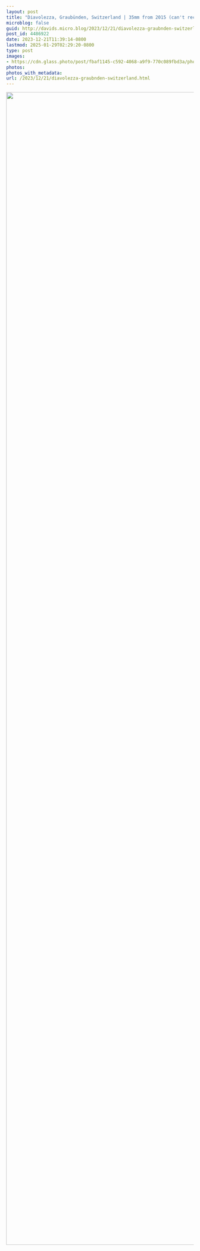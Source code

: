 ```yaml
---
layout: post
title: "Diavolezza, Graubünden, Switzerland | 35mm from 2015 (can't recall the film stock)"
microblog: false
guid: http://davids.micro.blog/2023/12/21/diavolezza-graubnden-switzerland.html
post_id: 4486922
date: 2023-12-21T11:39:14-0800
lastmod: 2025-01-29T02:29:20-0800
type: post
images:
- https://cdn.glass.photo/post/fbaf1145-c592-4068-a9f9-770c089fbd3a/photo?auto=format&fit=max&fm=jpg&h=1024&q=90&w=1024&s=8c55aaf4f0456c461babb5d57f1e9b6e
photos:
photos_with_metadata:
url: /2023/12/21/diavolezza-graubnden-switzerland.html
---
```

<a href="https://glass.photo/theschlaepfer/3spFfdfp2Y5Un1XzXTfSBy"><img src="https://cdn.glass.photo/post/fbaf1145-c592-4068-a9f9-770c089fbd3a/photo?auto=format&fit=max&fm=jpg&h=1024&q=90&w=1024&s=8c55aaf4f0456c461babb5d57f1e9b6e" width="2048" height="3089"/></a>
